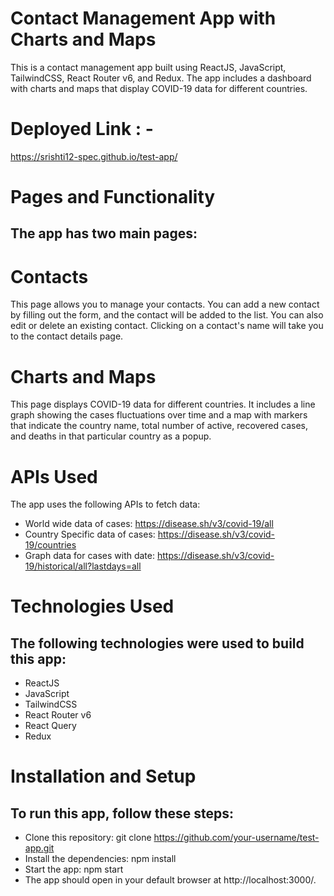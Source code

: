 # Contact Management App with Charts and Maps
This is a contact management app built using ReactJS, JavaScript, TailwindCSS, React Router v6, and Redux. 
The app includes a dashboard with charts and maps that display COVID-19 data for different countries.

# Deployed Link : - 
https://srishti12-spec.github.io/test-app/

# Pages and Functionality
## The app has two main pages:

# Contacts
This page allows you to manage your contacts. You can add a new contact by filling out the form, and the contact will be added to the list. You can also edit or delete an existing contact. Clicking on a contact's name will take you to the contact details page.

# Charts and Maps
This page displays COVID-19 data for different countries. It includes a line graph showing the cases fluctuations over 
time and a map with markers that indicate the country name, total number of active, 
recovered cases, and deaths in that particular country as a popup.

# APIs Used
The app uses the following APIs to fetch data:

- World wide data of cases: https://disease.sh/v3/covid-19/all
- Country Specific data of cases: https://disease.sh/v3/covid-19/countries
- Graph data for cases with date: https://disease.sh/v3/covid-19/historical/all?lastdays=all

# Technologies Used
## The following technologies were used to build this app:

- ReactJS
- JavaScript
- TailwindCSS
- React Router v6
- React Query
- Redux
# Installation and Setup
## To run this app, follow these steps:

- Clone this repository: git clone https://github.com/your-username/test-app.git
- Install the dependencies: npm install
- Start the app: npm start
- The app should open in your default browser at http://localhost:3000/.
